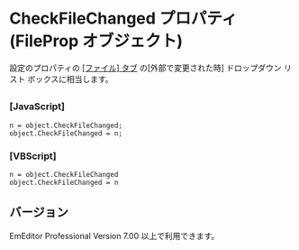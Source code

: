 # CheckFileChanged プロパティ (FileProp オブジェクト)

設定のプロパティの [\[ファイル\] タブ](../../dlg/properties/file/index) の\[外部で変更された時\] ドロップダウン リスト ボックスに相当します。

## 

### \[JavaScript\]

```
n = object.CheckFileChanged;
object.CheckFileChanged = n;
```

### \[VBScript\]

```
n = object.CheckFileChanged
object.CheckFileChanged = n
```

## バージョン

EmEditor Professional Version 7.00 以上で利用できます。
